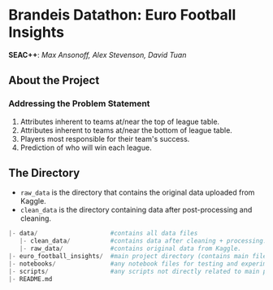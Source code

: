 # Brandeis Datathon: Euro Football Insights
**SEAC++**: *Max Ansonoff, Alex Stevenson, David Tuan*

About the Project
-------------
### Addressing the Problem Statement
1. Attributes inherent to teams at/near the top of league table.
2. Attributes inherent to teams at/near the bottom of league table.
3. Players most responsible for their team's success.
4. Prediction of who will win each league.

The Directory
-------------
- `raw_data` is the directory that contains the original data uploaded from Kaggle.
- `clean_data` is the directory containing data after post-processing and cleaning.

``` python
|- data/                    #contains all data files
   |- clean_data/           #contains data after cleaning + processing.
   |- raw_data/             #contains original data from Kaggle.
|- euro_football_insights/  #main project directory (contains main files)
|- notebooks/               #any notebook files for testing and experimenting
|- scripts/                 #any scripts not directly related to main project running (like cleaning data)
|- README.md
```